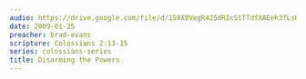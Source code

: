 ```yaml
---
audio: https://drive.google.com/file/d/1S8X0VegR4J5dRIcStTTdfXAEeh3fLsKX/view
date: 2009-01-25
preacher: brad-evans
scripture: Colossians 2:13-15
series: colossians-series
title: Disarming the Powers
---
```

